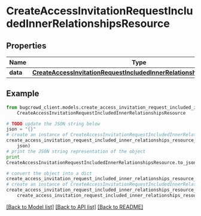 # CreateAccessInvitationRequestIncludedInnerRelationshipsResource


## Properties

Name | Type | Description | Notes
------------ | ------------- | ------------- | -------------
**data** | [**CreateAccessInvitationRequestIncludedInnerRelationshipsResourceData**](CreateAccessInvitationRequestIncludedInnerRelationshipsResourceData.md) |  | 

## Example

```python
from bugcrowd_client.models.create_access_invitation_request_included_inner_relationships_resource import
    CreateAccessInvitationRequestIncludedInnerRelationshipsResource

# TODO update the JSON string below
json = "{}"
# create an instance of CreateAccessInvitationRequestIncludedInnerRelationshipsResource from a JSON string
create_access_invitation_request_included_inner_relationships_resource_instance = CreateAccessInvitationRequestIncludedInnerRelationshipsResource.from_json(
    json)
# print the JSON string representation of the object
print
CreateAccessInvitationRequestIncludedInnerRelationshipsResource.to_json()

# convert the object into a dict
create_access_invitation_request_included_inner_relationships_resource_dict = create_access_invitation_request_included_inner_relationships_resource_instance.to_dict()
# create an instance of CreateAccessInvitationRequestIncludedInnerRelationshipsResource from a dict
create_access_invitation_request_included_inner_relationships_resource_form_dict = create_access_invitation_request_included_inner_relationships_resource.from_dict(
    create_access_invitation_request_included_inner_relationships_resource_dict)
```
[[Back to Model list]](../README.md#documentation-for-models) [[Back to API list]](../README.md#documentation-for-api-endpoints) [[Back to README]](../README.md)


